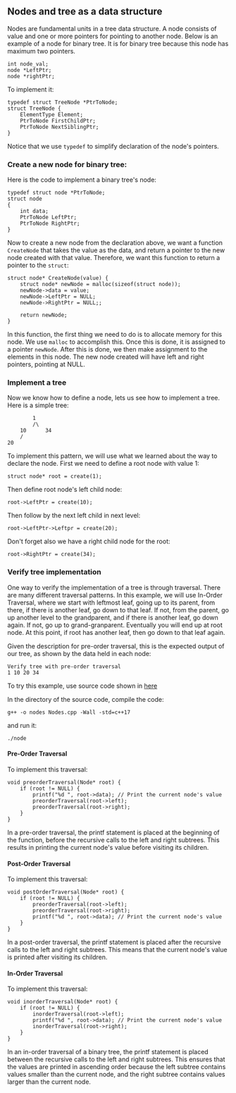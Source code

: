 ## Nodes and tree as a data structure
Nodes are fundamental units in a tree data structure. A node consists of value and one or more pointers for pointing
to another node. Below is an example of a node for binary tree. It is for binary tree because this node has maximum two pointers.

```
int node_val;
node *LeftPtr;
node *rightPtr;
```

To implement it:

```
typedef struct TreeNode *PtrToNode;
struct TreeNode {
    ElementType Element;
    PtrToNode FirstChildPtr;
    PtrToNode NextSiblingPtr;
}
```

Notice that we use `typedef` to simplify declaration of the node's pointers. 

### Create a new node for binary tree:

Here is the code to implement a binary tree's node:

```
typedef struct node *PtrToNode;
struct node
{
    int data;
    PtrToNode LeftPtr;
    PtrToNode RightPtr;
}
```

Now to create a new node from the declaration above, we want a function `CreateNode` that takes the value as the data, and return a pointer to the new node created with that value. Therefore, we want this function to return a pointer to the `struct`:
```
struct node* CreateNode(value) {
    struct node* newNode = malloc(sizeof(struct node));
    newNode->data = value;
    newNode->LeftPtr = NULL;
    newNode->RightPtr = NULL;;

    return newNode;
}
```
In this function, the first thing we need to do is to allocate memory for this node. We use `malloc` to accomplish this. Once this is done, it is assigned to a pointer `newNode`. After this is done, we then make assignment to the elements in this node. The new node created will have left and right pointers, pointing at NULL.

### Implement a tree
Now we know how to define a node, lets us see how to implement a tree. Here is a simple tree:
```
        1
        /\
    10      34
    /
20
```
To implement this pattern, we will use what we learned about the way to declare the node. First we need to define a root node with value 1:
```
struct node* root = create(1);
```
Then define root node's left child node:
```
root->LeftPtr = create(10);
```
Then follow by the next left child in next level:
```
root->LeftPtr->Leftpr = create(20);
```
Don't forget also we have a right child node for the root:
```
root->RightPtr = create(34);
```

### Verify tree implementation
One way to verify the implementation of a tree is through traversal. There are many different traversal patterns. In this example, we will use In-Order Traversal, where we start with leftmost leaf, going up to its parent, from there, if there is another leaf, go down to that leaf. If not, from the parent, go up another level to the grandparent, and if there is another leaf, go down again. If not, go up to grand-granparent. Eventually you will end up at root node. At this point, if root has another leaf, then go down to that leaf again. 

Given the description for pre-order traversal, this is the expected output of our tree, as shown by the data held in each node:

```
Verify tree with pre-order traversal 
1 10 20 34
```

To try this example, use source code shown in [here](./source_code/Nodes.cpp)

In the directory of the source code, compile the code:

```
g++ -o nodes Nodes.cpp -Wall -std=c++17
```

and run it:
```
./node
```

#### Pre-Order Traversal
To implement this traversal:
```
void preorderTraversal(Node* root) {
    if (root != NULL) {
        printf("%d ", root->data); // Print the current node's value
        preorderTraversal(root->left);
        preorderTraversal(root->right);
    }
}
```
In a pre-order traversal, the printf statement is placed at the beginning of the function, before the recursive calls to the left and right subtrees. This results in printing the current node's value before visiting its children.

#### Post-Order Traversal
To implement this traversal:
```
void postOrderTraversal(Node* root) {
    if (root != NULL) {
        preorderTraversal(root->left);
        preorderTraversal(root->right);
        printf("%d ", root->data); // Print the current node's value
    }
}
```
In a post-order traversal, the printf statement is placed after the recursive calls to the left and right subtrees. This means that the current node's value is printed after visiting its children.

#### In-Order Traversal
To implement this traversal:
```
void inorderTraversal(Node* root) {
    if (root != NULL) {
        inorderTraversal(root->left);
        printf("%d ", root->data); // Print the current node's value
        inorderTraversal(root->right);
    }
}
```
In an in-order traversal of a binary tree, the printf statement is placed between the recursive calls to the left and right subtrees. This ensures that the values are printed in ascending order because the left subtree contains values smaller than the current node, and the right subtree contains values larger than the current node.


